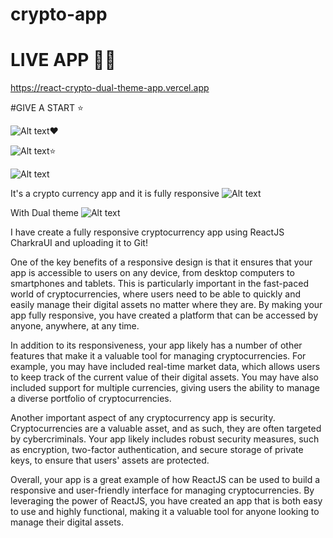 # crypto-app

# LIVE APP 👍🏻
https://react-crypto-dual-theme-app.vercel.app

#GIVE A START ⭐

![Alt text](my-crypto/img/Screenshot%202023-05-01%20012239.png)❤️

![Alt text](my-crypto/img/Screenshot%202023-05-01%20012247.png)⭐

![Alt text](my-crypto/img/Screenshot%202023-05-01%20012257.png)


It's a crypto currency app and it is fully responsive
 ![Alt text](my-crypto/img/Screenshot%202023-05-01%20012703.png)


 With Dual theme
 ![Alt text](my-crypto/img/Screenshot%202023-05-01%20012703.png)



 I have create a fully responsive cryptocurrency app using ReactJS CharkraUI and uploading it to Git! 

One of the key benefits of a responsive design is that it ensures that your app is accessible to users on any device, from desktop computers to smartphones and tablets. This is particularly important in the fast-paced world of cryptocurrencies, where users need to be able to quickly and easily manage their digital assets no matter where they are. By making your app fully responsive, you have created a platform that can be accessed by anyone, anywhere, at any time.

In addition to its responsiveness, your app likely has a number of other features that make it a valuable tool for managing cryptocurrencies. For example, you may have included real-time market data, which allows users to keep track of the current value of their digital assets. You may have also included support for multiple currencies, giving users the ability to manage a diverse portfolio of cryptocurrencies.

Another important aspect of any cryptocurrency app is security. Cryptocurrencies are a valuable asset, and as such, they are often targeted by cybercriminals. Your app likely includes robust security measures, such as encryption, two-factor authentication, and secure storage of private keys, to ensure that users' assets are protected.

Overall, your app is a great example of how ReactJS can be used to build a responsive and user-friendly interface for managing cryptocurrencies. By leveraging the power of ReactJS, you have created an app that is both easy to use and highly functional, making it a valuable tool for anyone looking to manage their digital assets.